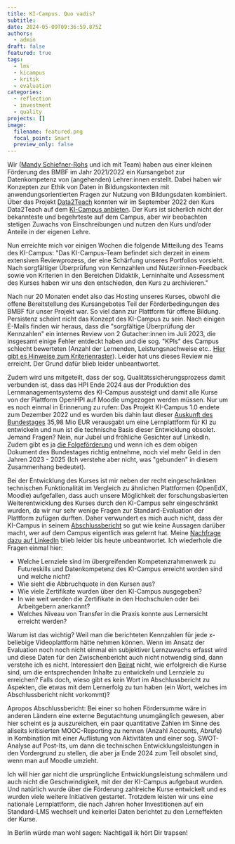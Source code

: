 ```yaml
---
title: KI-Campus. Quo vadis?
subtitle:
date: 2024-05-09T09:36:59.875Z
authors:
  - admin
draft: false
featured: true
tags:
  - lms
  - kicampus
  - kritik
  - evaluation
categories:
  - reflection
  - investment
  - quality
projects: []
image:
  filename: featured.png
  focal_point: Smart
  preview_only: false
---
```

Wir ([Mandy Schiefner-Rohs](https://sowi.rptu.de/fgs/paedagogik/team/mandy-schiefner-rohs/seite) und ich mit Team) haben aus einer kleinen Förderung des BMBF im Jahr 2021/2022 ein Kursangebot zur Datenkompetenz von (angehenden) Lehrer:innen erstellt. Dabei haben wir Konzepten zur Ethik von Daten in Bildungskontexten mit anwendungsorientierten Fragen zur Nutzung von Bildungsdaten kombiniert. Über das Projekt [Data2Teach](https://elmeb.org/data2teach/) konnten wir im September 2022 den Kurs Data2Teach auf dem [KI-Campus anbieten](https://ki-campus.org/courses/data2teach). Der Kurs ist sicherlich nicht der bekannteste und begehrteste auf dem Campus, aber wir beobachten stetigen Zuwachs von Einschreibungen und nutzen den Kurs und/oder Anteile in der eigenen Lehre.

Nun erreichte mich vor einigen Wochen die folgende Mitteilung des Teams des KI-Campus:
"Das KI-Campus-Team befindet sich derzeit in einem extensiven Reviewprozess, der eine Schärfung unseres Portfolios vorsieht. Nach sorgfältiger Überprüfung von Kennzahlen und Nutzer:innen-Feedback sowie von Kriterien in den Bereichen Didaktik, Lerninhalte und Assessment des Kurses haben wir uns den entschieden, den Kurs zu archivieren."

Nach nur 20 Monaten endet also das Hosting unseres Kurses, obwohl die offene Bereitstellung des Kursangebotes Teil der Förderbedingungen des BMBF für unser Projekt war. So viel dann zur Plattform für offene Bildung. Persistenz scheint nicht das Konzept des KI-Campus zu sein. Nach einigen E-Mails finden wir heraus, dass die "sorgfältige Überprüfung der Kennzahlen" ein internes Review von 2 Gutacher:innen im Juli 2023, die insgesamt einige Fehler entdeckt haben und die sog. "KPIs" des Campus schlecht bewerteten (Anzahl der Lernenden, Leistungsnachweise etc.. [Hier gibt es Hinweise zum Kriterienraster](https://www.zfhe.at/index.php/zfhe/article/view/1735/1115)). Leider hat uns dieses Review nie erreicht. Der Grund dafür blieb leider unbeantwortet.

Zudem wird uns mitgeteilt, dass der sog. Qualitätssicherungsprozess damit verbunden ist, dass das HPI Ende 2024 aus der Produktion des Lernmanagementsystems des KI-Campus aussteigt und damit alle Kurse von der Plattform OpenHPI auf Moodle umgezogen werden müssen. Nur um es noch einmal in Erinnerung zu rufen: Das Projekt KI-Campus 1.0 endete zum Dezember 2022 und es wurden bis dahin laut dieser [Auskunft des Bundestages](https://dserver.bundestag.de/btd/20/068/2006862.pdf) 35,98 Mio EUR verausgabt um eine Lernplattform für KI zu entwickeln und nun ist die technische Basis dieser Entwicklung obsolet. Jemand Fragen? Nein, nur Jubel und fröhliche Gesichter auf LinkedIn. Zudem gibt es ja [die Folgeförderung](https://www.heilbronn.dhbw.de/forschung-transfer/ki-kompetenzen/ki-campus-20/) und wenn ich es dem obigen Dokument des Bundestages richtig entnehme, noch viel mehr Geld in den Jahren 2023 - 2025 (Ich verstehe aber nicht, was "gebunden" in diesem Zusammenhang bedeutet).

Bei der Entwicklung des Kurses ist mir neben der recht eingeschränkten technischen Funktionalität im Vergleich zu ähnlichen Plattformen (OpenEdX, Moodle) aufgefallen, dass auch unsere Möglichkeit der forschungsbasierten Weiterentwicklung des Kurses durch den KI-Campus sehr eingeschränkt wurden, da wir nur sehr wenige Fragen zur Standard-Evaluation der Plattform zufügen durften. Daher verwundert es mich auch nicht, dass der KI-Campus in seinem [Abschlussbericht](https://ki-campus.org/sites/default/files/2023-06/2023-06_KI-Campus_1.0_%20Abschlussbericht.pdf) so gut wie keine Aussagen darüber macht, wer auf dem Campus eigentlich was gelernt hat. Meine [Nachfrage dazu auf LinkedIn](https://www.linkedin.com/feed/update/urn:li:ugcPost:7080127739369771008?commentUrn=urn%3Ali%3Acomment%3A%28ugcPost%3A7080127739369771008%2C7083324500682907648%29&dashCommentUrn=urn%3Ali%3Afsd_comment%3A%287083324500682907648%2Curn%3Ali%3AugcPost%3A7080127739369771008%29) blieb leider bis heute unbeantwortet. Ich wiederhole die Fragen einmal hier:

- Welche Lernziele sind im übergreifenden Kompetenzrahmenwerk zu Futureskills und Datenkompetenz des KI-Campus erreicht worden sind und welche nicht?
- Wie sieht die Abbruchquote in den Kursen aus?
- Wie viele Zertifikate wurden über den KI-Campus ausgegeben?
- In wie weit werden die Zertifikate in den Hochschulen oder bei Arbeitgebern anerkannt?
- Welches Niveau von Transfer in die Praxis konnte aus Lernersicht erreicht werden?

Warum ist das wichtig? Weil man die berichteten Kennzahlen für jede x-beliebige Videoplattform hätte nehmen können. Wenn im Ansatz der Evaluation noch noch nicht einmal ein subjektiver Lernzuwachs erfasst wird und diese Daten für den Zwischenbericht auch nicht notwendig sind, dann verstehe ich es nicht. Interessiert den [Beirat](https://ki-campus.org/beirat) nicht, wie erfolgreich die Kurse sind, um die entsprechenden Inhalte zu entwickeln und Lernziele zu erreichen? Falls doch, wieso gibt es kein Wort im Abschlussbericht zu Aspekten, die etwas mit dem Lernerfolg zu tun haben (ein Wort, welches im Abschlussbericht nicht vorkommt)?

Apropos Abschlussbericht: Bei einer so hohen Fördersumme wäre in anderen Ländern eine externe Begutachtung unumgänglich gewesen, aber hier scheint es ja auszureichen, ein paar quantitative Zahlen im Sinne des allseits kritisierten MOOC-Reporting zu nennen (Anzahl Accounts, Abrufe) in Kombination mit einer Auflistung von Aktivitäten und einer sog. SWOT-Analyse auf Post-Its, um dann die technischen Entwicklungsleistungen in den Vordergrund zu stellen, die aber ja Ende 2024 zum Teil obsolet sind, wenn man auf Moodle umzieht.

Ich will hier gar nicht die ursprüngliche Entwicklungsleistung schmälern und auch nicht die Geschwindigkeit, mit der der KI-Campus aufgebaut wurden. Und natürlich wurde über die Förderung zahlreiche Kurse entwickelt und es wurden viele weitere Initiativen gestartet. Trotzdem leisten wir uns eine nationale Lernplattform, die nach Jahren hoher Investitionen auf ein Standard-LMS wechselt und keinerlei Daten berichtet zu den Lerneffekten der Kurse.

In Berlin würde man wohl sagen: Nachtigall ik hört Dir trapsen!